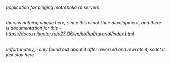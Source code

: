 ###### application for pinging matreshka rp servers
###### there is nothing unique here, since this is not their development, and there is documentation for this - https://docs.mitigator.ru/v23.06/en/kb/bpf/tutorial/index.html
###### unfortunately, i only found out about it after reversed and rewrote it, so let it just stay here
